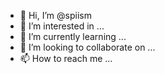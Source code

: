 - 👋 Hi, I’m @spiism
- 👀 I’m interested in ...
- 🌱 I’m currently learning ...
- 💞️ I’m looking to collaborate on ...
- 📫 How to reach me ...

<!---
spiism/spiism is a ✨ special ✨ repository because its `README.md` (this file) appears on your GitHub profile.
You can click the Preview link to take a look at your changes.
--->
